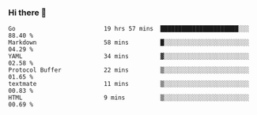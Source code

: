 ### Hi there 👋

<!--
**yeya24/yeya24** is a ✨ _special_ ✨ repository because its `README.md` (this file) appears on your GitHub profile.

Here are some ideas to get you started:

- 🔭 I’m currently working on ...
- 🌱 I’m currently learning ...
- 👯 I’m looking to collaborate on ...
- 🤔 I’m looking for help with ...
- 💬 Ask me about ...
- 📫 How to reach me: ...
- 😄 Pronouns: ...
- ⚡ Fun fact: ...
-->

<!--START_SECTION:waka-->

```text
Go                         19 hrs 57 mins  ██████████████████████░░░   88.40 %
Markdown                   58 mins         █░░░░░░░░░░░░░░░░░░░░░░░░   04.29 %
YAML                       34 mins         ▓░░░░░░░░░░░░░░░░░░░░░░░░   02.58 %
Protocol Buffer            22 mins         ▒░░░░░░░░░░░░░░░░░░░░░░░░   01.65 %
textmate                   11 mins         ▒░░░░░░░░░░░░░░░░░░░░░░░░   00.83 %
HTML                       9 mins          ▒░░░░░░░░░░░░░░░░░░░░░░░░   00.69 %
```

<!--END_SECTION:waka-->
